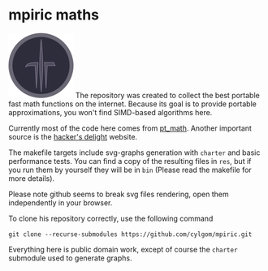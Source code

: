 # mpiric maths
![logo](res/icons/mpiric_128.png)
The repository was created to collect the best
portable fast math functions on the internet.
Because its goal is to provide portable approximations,
you won't find SIMD-based algorithms here.

Currently most of the code here comes from [pt_math](https://github.com/pmttavara/pt_math).
Another important source is the [hacker's delight](https://hackersdelight.org) website.

The makefile targets include svg-graphs generation with `charter`
and basic performance tests. You can find a copy of the resulting
files in `res`, but if you run them by yourself they will be in `bin`
(Please read the makefile for more details).

Please note github seems to break svg files rendering, open them
independently in your browser.

To clone his repository correctly, use the following command
```
git clone --recurse-submodules https://github.com/cylgom/mpiric.git
```

Everything here is public domain work, except of course
the `charter` submodule used to generate graphs.
